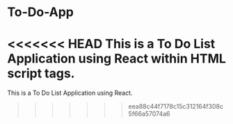 # To-Do-App
<<<<<<< HEAD
This is a To Do List Application using React within HTML script tags.
=======
This is a To Do List Application using React.
>>>>>>> eea88c44f7178c15c312164f308c5f66a57074a6
